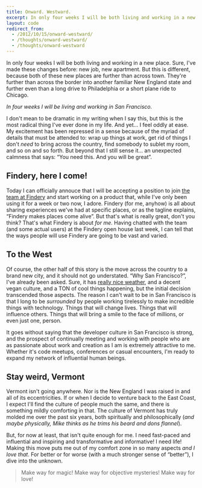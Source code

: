 ```yaml
---
title: Onward. Westward.
excerpt: In only four weeks I will be both living and working in a new place.
layout: code
redirect_from:
  - /2012/10/15/onward-westward/
  - /thoughts/onward-westward/
  - /thoughts/onward-westward
---
```


In only four weeks I will be both living and working in a new place. Sure, I've made these changes before: new job, new apartment. But this is different, because both of these new places are further than across town. They're further than across the border into another familiar New England state and further even than a long drive to Philadelphia or a short plane ride to Chicago.

_In four weeks I will be living and working in San Francisco._

I don't mean to be dramatic in my writing when I say this, but this is the most radical thing I've ever done in my life. And yet… I feel oddly at ease. My excitement has been repressed in a sense because of the myriad of details that must be attended to: wrap up things at work, get rid of things I don't _need_ to bring across the country, find somebody to sublet my room, and so on and so forth. But beyond that I still sense it… an unexpected calmness that says: “You need this. And you will be great”.

## Findery, here I come!

Today I can officially annouce that I will be accepting a position to join [the team at Findery](http://findery.com) and start working on a product that, while I've only been using it for a week or two now, I adore. Findery (for me, anyhow) is all about sharing experiences we've had at specific places, or as the tagline explains, “Findery makes places come alive”. But that's what is really great, don't you think? That's what Findery is about _for me_. Having chatted with the team (and some actual users) at the Findery open house last week, I can tell that the ways people will use Findery are going to be vast and varied.

## To the West

Of course, the other half of this story is the move across the country to a brand new city, and it should not go understated. “Why San Francisco?”, I've already been asked. Sure, it has [really nice weather](http://www.intellicast.com/Local/Weather.aspx?location=USCA0987), and a decent vegan culture, and a TON of cool things happening, but the initial decision transcended those aspects. The reason I can't wait to be in San Francisco is that I long to be _surrounded_ by people working tirelessly to make incredible things with technology. Things that will change lives. Things that will influence others. Things that will bring a smile to the face of millions, or even just one, person.

It goes without saying that the developer culture in San Francisco is strong, and the prospect of continually meeting and working with people who are as passionate about work and creation as I am is extremely attractive to me. Whether it's code meetups, conferences or casual encounters, I'm ready to expand my network of influential human beings.

## Stay weird, Vermont

Vermont isn't going anywhere. Nor is the New England I was raised in and all of its eccentricities. If or when I decide to venture back to the East Coast, I expect I'll find the culture of people much the same, and there is something mildly comforting in that. The culture of Vermont has truly molded me over the past six years, both spiritually and philosophically (_and maybe physically, Mike thinks as he trims his beard and dons flannel_).

But, for now at least, that isn't quite enough for me. I need fast-paced and influential and inspiring and transformative and informative! I need life! Making this move puts me out of my comfort zone in so many aspects _and I love that_. For better or for worse (with a much stronger sense of “better”), I dive into the unknown.

> Make way for magic! Make way for objective mysteries! Make way for love!
